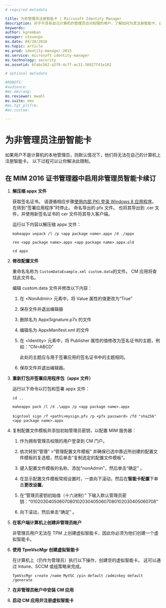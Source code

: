 ```yaml
---
# required metadata

title: 为非管理员注册智能卡 | Microsoft Identity Manager
description: 对于不具有自己计算机的管理员访问权限的用户，了解如何为其注册智能卡，以便他们使用证书管理器。
keywords:
author: kgremban
manager: stevenpo
ms.date: 04/28/2016
ms.topic: article
ms.prod: identity-manager-2015
ms.service: microsoft-identity-manager
ms.technology: security
ms.assetid: bfabc562-a2f0-4cff-ac31-36927f41e102

# optional metadata

#ROBOTS:
#audience:
#ms.devlang:
ms.reviewer: mwahl
ms.suite: ems
#ms.tgt_pltfrm:
#ms.custom:

---
```


# 为非管理员注册智能卡
如果用户不是计算机的本地管理员，则默认情况下，他们将无法在自己的计算机上注册智能卡。 以下过程可以让你解决此限制。

## 在 MIM 2016 证书管理器中启用非管理员智能卡续订

1.  **解压缩 appx 文件**

    获取签名证书。 请遵循相应步骤[使用内部 PKI 登录 Windows 8 应用程序](http://blogs.technet.com/b/deploymentguys/archive/2013/06/14/signing-windows-8-applications-using-an-internal-pki.aspx)。 在转到“签署应用程序”时停止。 命名导出的 pfx 文件。 也将其导出到 .cer 文件，并使用新签名证书的 cer 文件将其导入客户端。

    运行以下内容以解压缩 appx 文件：

    `makeappx unpack /l /p <app package name>.appx /d ./appx`

    `ren <app package name>.appx <app package name>.appx.old`

    `cd appx`

2.  **修改配置文件**

    重命名名称为 `CustomDataExample.xml custom.data`的文件。 CM 应用将查找此文件名。

    编辑 custom.data 文件并修改以下内容：

    1.  在 &lt;NonAdmin&gt; 元素中，将 Value 属性的值更改为“True”

    2.  保存文件并退出编辑器

    3.  删除名为 AppxSignature.p7x 的文件

    4.  编辑名为 AppxManifest.xml 的文件

    5.  在 &lt;Identity&gt; 元素中，将 Publisher 属性的值修改为签名证书的主题，例如：“CN=ABCD”

        此处的主题应与用于签署应用的签名证书中的主题相同。

    6.  保存文件并退出编辑器。

3.  **重新打包并签署应用程序包（appx 文件）**

    运行以下命令以打包和签署 appx 文件：

    `cd ..`

    `makeappx pack /l /d .\appx /p <app package name>.appx`

    s`igntool sign /f <path\>mysign.pfx /p <pfx password> /fd "sha256" <app package name>.appx`

4.  复制配置文件模板并添加初始管理员密钥，以配置 MIM 服务器：

    1.  作为拥有管理员权限的用户登录到 CM 门户。

    2.  依次转到“管理”  &gt;“管理配置文件模板”  并确保已选中靠近所创建的配置文件模板的复选框，然后单击“复制选定的配置文件模板”。

    3.  键入配置文件模板的名称、添加“nonAdmin”，然后单击“确定” 。

    4.  在显示配置文件模板常规设置时，一直向下滚动，然后在**智能卡配置**下单击**更改设置**。

    5.  在“管理员密钥初始值（十六进制）”  下输入默认管理员密钥：“010203040506070801020304050607080102030405060708”

    6.  向下滚动，然后单击“确定” 。

5.  **在客户端计算机上创建非管理员帐户**

    非管理员用户无法在 TPM 上创建虚拟智能卡，因此你必须为他们创建一个虚拟智能卡。

6.  **使用 TpmVscMgr 创建虚拟智能卡**

    在计算机上（仍作为管理员）执行以下操作，创建空的虚拟智能卡。 这可以通过 Intune、SCCM 或组策略来完成。

    `TpmVscMgr create /name MyVSC /pin default /adminkey default /generate`

7.  **在非管理员帐户中安装 CM 应用**

8.  **启动 CM 应用并注册虚拟智能卡**


<!--HONumber=Apr16_HO3-->


